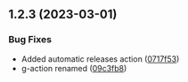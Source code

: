 ## 1.2.3 (2023-03-01)


### Bug Fixes

* Added automatic releases action ([0717f53](https://github.com/DaneeSkripter/DaneeCloud/commit/0717f53cbb0c9098675554d110fdbee36c761ddc))
* g-action renamed ([09c3fb8](https://github.com/DaneeSkripter/DaneeCloud/commit/09c3fb8170439ff3abb1e99a45d885e123bacbd6))




